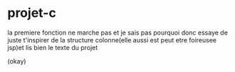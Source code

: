 # projet-c

la premiere fonction ne marche pas et je sais pas pourquoi donc essaye de juste t'inspirer de la structure colonne(elle aussi est peut etre foireusee jsp)et lis bien le texte du projet 


(okay)
